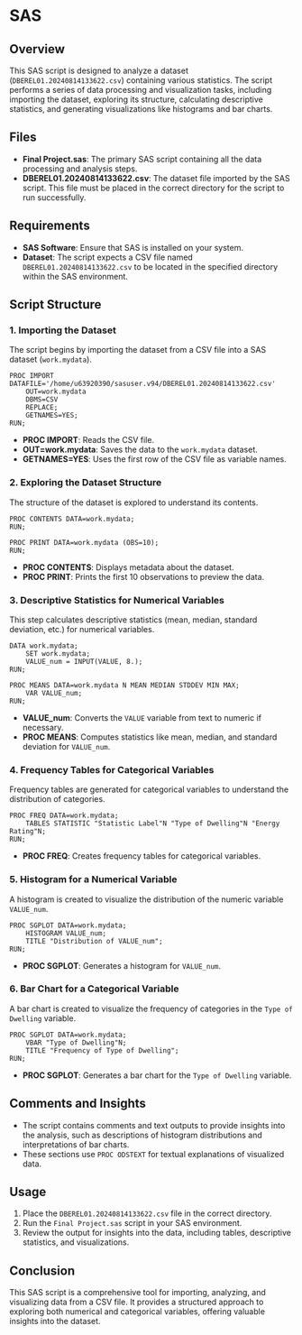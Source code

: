 # SAS

## Overview
This SAS script is designed to analyze a dataset (`DBEREL01.20240814133622.csv`) containing various statistics. The script performs a series of data processing and visualization tasks, including importing the dataset, exploring its structure, calculating descriptive statistics, and generating visualizations like histograms and bar charts.

## Files
- **Final Project.sas**: The primary SAS script containing all the data processing and analysis steps.
- **DBEREL01.20240814133622.csv**: The dataset file imported by the SAS script. This file must be placed in the correct directory for the script to run successfully.

## Requirements
- **SAS Software**: Ensure that SAS is installed on your system.
- **Dataset**: The script expects a CSV file named `DBEREL01.20240814133622.csv` to be located in the specified directory within the SAS environment.

## Script Structure

### 1. Importing the Dataset
The script begins by importing the dataset from a CSV file into a SAS dataset (`work.mydata`).

```sas
PROC IMPORT DATAFILE='/home/u63920390/sasuser.v94/DBEREL01.20240814133622.csv'
    OUT=work.mydata
    DBMS=CSV
    REPLACE;
    GETNAMES=YES;
RUN;
```
- **PROC IMPORT**: Reads the CSV file.
- **OUT=work.mydata**: Saves the data to the `work.mydata` dataset.
- **GETNAMES=YES**: Uses the first row of the CSV file as variable names.

### 2. Exploring the Dataset Structure
The structure of the dataset is explored to understand its contents.

```sas
PROC CONTENTS DATA=work.mydata;
RUN;

PROC PRINT DATA=work.mydata (OBS=10);
RUN;
```
- **PROC CONTENTS**: Displays metadata about the dataset.
- **PROC PRINT**: Prints the first 10 observations to preview the data.

### 3. Descriptive Statistics for Numerical Variables
This step calculates descriptive statistics (mean, median, standard deviation, etc.) for numerical variables.

```sas
DATA work.mydata;
    SET work.mydata;
    VALUE_num = INPUT(VALUE, 8.);
RUN;

PROC MEANS DATA=work.mydata N MEAN MEDIAN STDDEV MIN MAX;
    VAR VALUE_num;
RUN;
```
- **VALUE_num**: Converts the `VALUE` variable from text to numeric if necessary.
- **PROC MEANS**: Computes statistics like mean, median, and standard deviation for `VALUE_num`.

### 4. Frequency Tables for Categorical Variables
Frequency tables are generated for categorical variables to understand the distribution of categories.

```sas
PROC FREQ DATA=work.mydata;
    TABLES STATISTIC "Statistic Label"N "Type of Dwelling"N "Energy Rating"N;
RUN;
```
- **PROC FREQ**: Creates frequency tables for categorical variables.

### 5. Histogram for a Numerical Variable
A histogram is created to visualize the distribution of the numeric variable `VALUE_num`.

```sas
PROC SGPLOT DATA=work.mydata;
    HISTOGRAM VALUE_num;
    TITLE "Distribution of VALUE_num";
RUN;
```
- **PROC SGPLOT**: Generates a histogram for `VALUE_num`.

### 6. Bar Chart for a Categorical Variable
A bar chart is created to visualize the frequency of categories in the `Type of Dwelling` variable.

```sas
PROC SGPLOT DATA=work.mydata;
    VBAR "Type of Dwelling"N;
    TITLE "Frequency of Type of Dwelling";
RUN;
```
- **PROC SGPLOT**: Generates a bar chart for the `Type of Dwelling` variable.

## Comments and Insights
- The script contains comments and text outputs to provide insights into the analysis, such as descriptions of histogram distributions and interpretations of bar charts.
- These sections use `PROC ODSTEXT` for textual explanations of visualized data.

## Usage
1. Place the `DBEREL01.20240814133622.csv` file in the correct directory.
2. Run the `Final Project.sas` script in your SAS environment.
3. Review the output for insights into the data, including tables, descriptive statistics, and visualizations.

## Conclusion
This SAS script is a comprehensive tool for importing, analyzing, and visualizing data from a CSV file. It provides a structured approach to exploring both numerical and categorical variables, offering valuable insights into the dataset.

